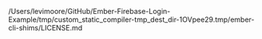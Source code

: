 /Users/levimoore/GitHub/Ember-Firebase-Login-Example/tmp/custom_static_compiler-tmp_dest_dir-1OVpee29.tmp/ember-cli-shims/LICENSE.md